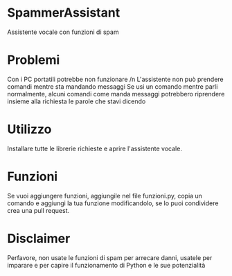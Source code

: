 # SpammerAssistant
Assistente vocale con funzioni di spam
# Problemi
Con i PC portatili potrebbe non funzionare /n
L'assistente non può prendere comandi mentre sta mandando messaggi
Se usi un comando mentre parli normalmente, alcuni comandi come manda messaggi potrebbero riprendere insieme alla richiesta le parole che stavi dicendo
# Utilizzo
Installare tutte le librerie richieste e aprire l'assistente vocale.
# Funzioni
Se vuoi aggiungere funzioni, aggiungile nel file funzioni.py, copia un comando e aggiungi la tua funzione modificandolo, se lo puoi condividere crea una pull request.
# Disclaimer
Perfavore, non usate le funzioni di spam per arrecare danni, usatele per imparare e per capire il funzionamento di Python e le sue potenzialità
